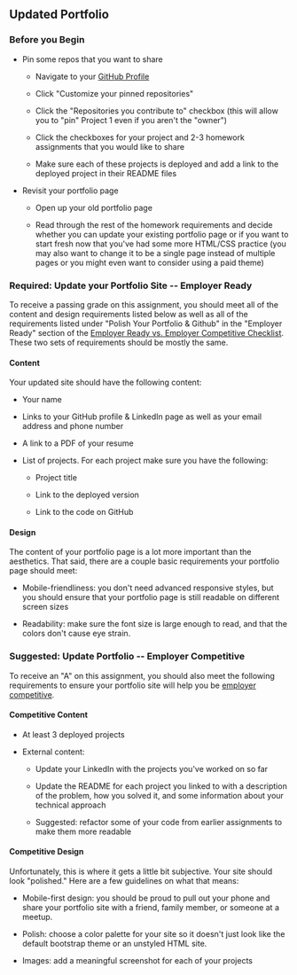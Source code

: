 ## Updated Portfolio

### Before you Begin

* Pin some repos that you want to share

  * Navigate to your [GitHub Profile](https://github.com/USERNAME?tab=repositories)

  * Click "Customize your pinned repositories"

  * Click the "Repositories you contribute to" checkbox (this will allow you to "pin" Project 1 even if you aren't the "owner")

  * Click the checkboxes for your project and 2-3 homework assignments that you would like to share

  * Make sure each of these projects is deployed and add a link to the deployed project in their README files

* Revisit your portfolio page

  * Open up your old portfolio page

  * Read through the rest of the homework requirements and decide whether you can update your existing portfolio page or if you want to start fresh now that you've had some more HTML/CSS practice (you may also want to change it to be a single page instead of multiple pages or you might even want to consider using a paid theme)

### Required: Update your Portfolio Site -- Employer Ready

To receive a passing grade on this assignment, you should meet all of the content and design requirements listed below as well as all of the requirements listed under "Polish Your Portfolio & Github" in the "Employer Ready" section of the [Employer Ready vs. Employer Competitive Checklist](https://drive.google.com/file/d/0BwhzeIUMYf1nV2JQcGdkU3ktcnFBLUZ4X09VSXliTUtJZWsw/view). These two sets of requirements should be mostly the same.

#### Content

Your updated site should have the following content:

* Your name

* Links to your GitHub profile & LinkedIn page as well as your email address and phone number

* A link to a PDF of your resume

* List of projects. For each project make sure you have the following:

  * Project title

  * Link to the deployed version

  * Link to the code on GitHub

#### Design

The content of your portfolio page is a lot more important than the aesthetics. That said, there are a couple basic requirements your portfolio page should meet:

* Mobile-friendliness: you don't need advanced responsive styles, but you should ensure that your portfolio page is still readable on different screen sizes

* Readability: make sure the font size is large enough to read, and that the colors don't cause eye strain.

### Suggested: Update Portfolio -- Employer Competitive

To receive an "A" on this assignment, you should also meet the following requirements
to ensure your portfolio site will help you be [employer competitive](https://drive.google.com/file/d/0BwhzeIUMYf1nV2JQcGdkU3ktcnFBLUZ4X09VSXliTUtJZWsw/view).

#### Competitive Content

* At least 3 deployed projects

* External content:

  * Update your LinkedIn with the projects you've worked on so far

  * Update the README for each project you linked to with a description of the problem,
  how you solved it, and some information about your technical approach

  * Suggested: refactor some of your code from earlier assignments to make them more readable

#### Competitive Design

Unfortunately, this is where it gets a little bit subjective. Your site should look
"polished." Here are a few guidelines on what that means:

* Mobile-first design: you should be proud to pull out your phone and share
your portfolio site with a friend, family member, or someone at a meetup.

* Polish: choose a color palette for your site so it doesn't just look like
the default bootstrap theme or an unstyled HTML site.

* Images: add a meaningful screenshot for each of your projects
